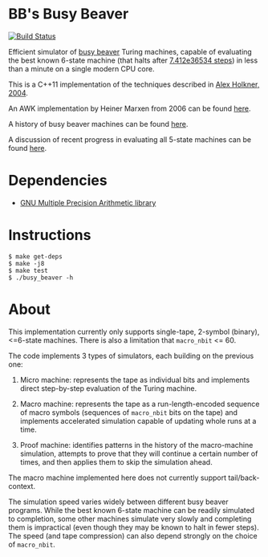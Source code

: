 # BB's Busy Beaver

[![Build Status](https://travis-ci.com/benbarsdell/busy-beaver.svg?branch=master)](https://travis-ci.com/benbarsdell/busy-beaver)

Efficient simulator of [busy
beaver](https://en.wikipedia.org/wiki/Busy_Beaver_game) Turing
machines, capable of evaluating the best known 6-state machine (that
halts after [7.412e36534
steps](http://www.logique.jussieu.fr/~michel/beh.html#tm62h)) in less
than a minute on a single modern CPU core.

This is a C++11 implementation of the techniques described in [Alex
Holkner,
2004](https://www.semanticscholar.org/paper/Acceleration-Techniques-for-Busy-Beaver-Candidates-Holkner/b94fbed213cd7e70635b6c8e102a09fda9201d3b).

An AWK implementation by Heiner Marxen from 2006 can be found
[here](https://web.archive.org/web/20061009141225/http://www.drb.insel.de/~heiner/BB/hmMMsimu.awk).

A history of busy beaver machines can be found
[here](http://www.logique.jussieu.fr/~michel/ha.html).

A discussion of recent progress in evaluating all 5-state machines can
be found [here](https://googology.wikia.org/wiki/Forum:Sigma_project).

# Dependencies

  * [GNU Multiple Precision Arithmetic library](https://gmplib.org/)

# Instructions

    $ make get-deps
    $ make -j8
    $ make test
    $ ./busy_beaver -h

# About

This implementation currently only supports single-tape, 2-symbol
(binary), <=6-state machines. There is also a limitation that
`macro_nbit` <= 60.

The code implements 3 types of simulators, each building on the previous one:

  1. Micro machine: represents the tape as individual bits and
  implements direct step-by-step evaluation of the Turing machine.

  2. Macro machine: represents the tape as a run-length-encoded
  sequence of macro symbols (sequences of `macro_nbit` bits on the
  tape) and implements accelerated simulation capable of updating
  whole runs at a time.

  3. Proof machine: identifies patterns in the history of the
  macro-machine simulation, attempts to prove that they will continue a
  certain number of times, and then applies them to skip the
  simulation ahead.

The macro machine implemented here does not currently support
tail/back-context.

The simulation speed varies widely between different busy beaver
programs. While the best known 6-state machine can be readily
simulated to completion, some other machines simulate very slowly and
completing them is impractical (even though they may be known to halt
in fewer steps). The speed (and tape compression) can also depend
strongly on the choice of `macro_nbit`.

